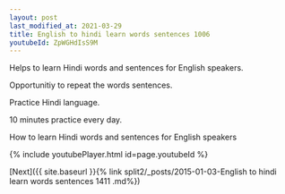 ```yaml
---
layout: post
last_modified_at: 2021-03-29
title: English to hindi learn words sentences 1006 
youtubeId: ZpWGHdIsS9M
---
```

 
 
Helps to learn Hindi words and sentences for English speakers.

Opportunitiy to repeat the words sentences. 

Practice Hindi language. 
 
10 minutes practice every day. 
 
How to learn Hindi words and sentences for English speakers 
 
{% include youtubePlayer.html id=page.youtubeId %}
 
 
[Next]({{ site.baseurl }}{% link  split2/_posts/2015-01-03-English to hindi learn words sentences 1411 .md%})
 
